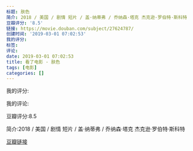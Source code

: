 ```yaml
---
标题: 肤色
简介: 2018 / 美国 / 剧情 短片 / 盖·纳蒂弗 / 乔纳森·塔克 杰克逊·罗伯特·斯科特
豆瓣评分: '8.5'
链接: https://movie.douban.com/subject/27624787/
创建时间: '2019-03-01 07:02:53'
我的评分:
标签:
评论:
date: 2019-03-01 07:02:53
title: 看了电影 - 肤色
tags: [电影]
categories: []
---
```


我的评分:

我的评论:

豆瓣评分:8.5

简介:2018 / 美国 / 剧情 短片 / 盖·纳蒂弗 / 乔纳森·塔克 杰克逊·罗伯特·斯科特

[豆瓣链接](https://movie.douban.com/subject/27624787/)

